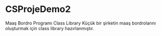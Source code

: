 # CSProjeDemo2
Maaş Bordro Programı Class Library
Küçük bir şirketin maaş bordrolarını oluşturmak için class library hazırlanmıştır. 
